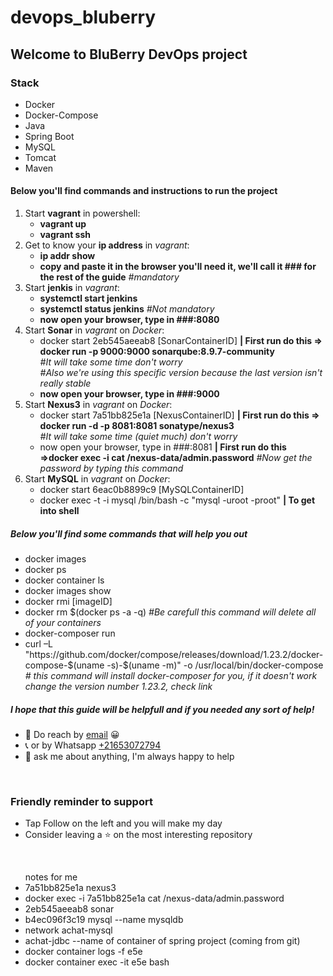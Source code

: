 # devops_bluberry
## Welcome to BluBerry DevOps project

### Stack
<ul >
<li>Docker</li>
<li>Docker-Compose</li>
<li>Java</li>
<li>Spring Boot</li>
<li>MySQL</li>
<li>Tomcat</li>
<li>Maven</li>
</ul>

#### Below you'll find commands and instructions to run the project
<ol>
    <li>Start <strong>vagrant</strong> in powershell: 
        <ul>
            <li><strong>vagrant up</strong></li>
            <li><strong>vagrant ssh</strong></li>
        </ul>
    </li>
    <li>Get to know your <strong>ip address</strong> in <em>vagrant</em>: 
        <ul>
            <li><strong>ip addr show</strong></li>
            <li><strong>copy and paste it in the browser you'll need it, we'll call it ### for the rest of the guide</strong><em> #mandatory</em></li>
        </ul>
    </li>   
    <li>Start <strong>jenkis</strong> in <em>vagrant</em>: 
        <ul>
            <li><strong>systemctl start jenkins</strong></li>
            <li><strong>systemctl status jenkins</strong><em> #Not mandatory</em></li>
            <li><strong>now open your browser, type in ###:8080</strong></li>
        </ul>
    </li>   
    <li>Start <strong>Sonar</strong> in <em>vagrant</em> on <em>Docker</em>: 
        <ul>
            <li>docker start 2eb545aeeab8 [SonarContainerID] <strong>| First run do this => docker run -p 9000:9000 sonarqube:8.9.7-community</strong><br><em> #It will take some time don't worry <br>#Also we're using this specific version because the last version isn't really stable</em></li>
            <li><strong>now open your browser, type in ###:9000</strong></li>
        </ul>
    </li>    
    <li>Start <strong>Nexus3</strong> in <em>vagrant</em> on <em>Docker</em>: 
        <ul>
            <li>docker start 7a51bb825e1a [NexusContainerID] <strong>| First run do this => docker run -d -p 8081:8081 sonatype/nexus3</strong><br><em> #It will take some time (quiet much) don't worry</em></li>
            <li>now open your browser, type in ###:8081 <strong>| First run do this =>docker exec -i  cat /nexus-data/admin.password</strong><em> #Now get the password by typing this command</em>
            </li>
        </ul>
    </li>   
    <li>Start <strong>MySQL</strong> in <em>vagrant</em> on <em>Docker</em>: 
        <ul>
            <li>docker start 6eac0b8899c9 [MySQLContainerID]</li>
            <li>docker exec -t -i mysql /bin/bash -c "mysql -uroot -proot" <strong> | To get into shell</strong></li>
        </ul>
    </li>    

</ol> 

##### Below you'll find some commands that will help you out
<ul>
    <li>docker images</li>
    <li>docker ps</li>
    <li>docker container ls</li>
    <li>docker images show</li>
    <li>docker rmi [imageID]</li>
    <li>docker rm $(docker ps -a -q) <em>#Be carefull this command will delete all of your containers</em></li>
    <li>docker-composer run</li>
    <li>curl –L "https://github.com/docker/compose/releases/download/1.23.2/docker-compose-$(uname -s)-$(uname -m)" -o /usr/local/bin/docker-compose <em># this command will install docker-composer for you, if it doesn't work change the version number 1.23.2, check link</em></li>
</ul>

##### I hope that this guide will be helpfull and if you needed any sort of help!

- 💼 Do reach by [email](mailto:charfianas1@gmail.com) 😀
- 📞 or by Whatsapp [+21653072794](https://api.whatsapp.com/send?phone=21653072794&text=Hello%20from%20Anas%20Charfi%20website!)
- 💬 ask me about anything, I'm always happy to help

<br>


### Friendly reminder to support
* Tap Follow on the left and you will make my day
* Consider leaving a :star: on the most interesting repository
<br>


<ul>
<lh>notes for me</lh>
<li>7a51bb825e1a  nexus3</li>
<li>docker exec -i 7a51bb825e1a cat  /nexus-data/admin.password</li>
<li>2eb545aeeab8  sonar</li>
<li>b4ec096f3c19 mysql  --name mysqldb</li>
<li>network achat-mysql</li>
<li>achat-jdbc --name of container of spring project (coming from git)</li>
<li>docker container logs -f e5e</li>
<li>docker container exec -it e5e bash</li>
</ul>

